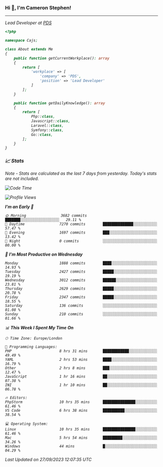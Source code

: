 ### Hi 👋, I'm Cameron Stephen!
<hr>
<p><em>Lead Developer at <a href="https://prindatasolutions.co.uk">PDS</a></p>


```php
<?php

namespace Cajs;

class About extends Me
{
    public function getCurrentWorkplace(): array
    {
        return [
            'workplace' => [
                'company' => 'PDS',
                'position' => 'Lead Developer'
            ]
        ];
    }

    public function getDailyKnowledge(): array
    {
        return [
            Php::class,
            Javascript::class,
            Laravel::class,
            Symfony::class,
            Go::class,
        ];
    }
}
```

### 📈 Stats
<p><em>Note - Stats are calculated as the last 7 days from yesterday. Today's stats are not included.</em></p>


<!--START_SECTION:waka-->
![Code Time](http://img.shields.io/badge/Code%20Time-3%2C550%20hrs%206%20mins-blue)

![Profile Views](http://img.shields.io/badge/Profile%20Views-0-blue)

**I'm an Early 🐤** 

```text
🌞 Morning                3682 commits        ███████░░░░░░░░░░░░░░░░░░   29.11 % 
🌆 Daytime                7270 commits        ██████████████░░░░░░░░░░░   57.47 % 
🌃 Evening                1697 commits        ███░░░░░░░░░░░░░░░░░░░░░░   13.42 % 
🌙 Night                  0 commits           ░░░░░░░░░░░░░░░░░░░░░░░░░   00.00 % 
```
📅 **I'm Most Productive on Wednesday** 

```text
Monday                   1888 commits        ████░░░░░░░░░░░░░░░░░░░░░   14.93 % 
Tuesday                  2427 commits        █████░░░░░░░░░░░░░░░░░░░░   19.19 % 
Wednesday                3012 commits        ██████░░░░░░░░░░░░░░░░░░░   23.81 % 
Thursday                 2629 commits        █████░░░░░░░░░░░░░░░░░░░░   20.78 % 
Friday                   2347 commits        █████░░░░░░░░░░░░░░░░░░░░   18.55 % 
Saturday                 136 commits         ░░░░░░░░░░░░░░░░░░░░░░░░░   01.08 % 
Sunday                   210 commits         ░░░░░░░░░░░░░░░░░░░░░░░░░   01.66 % 
```


📊 **This Week I Spent My Time On** 

```text
🕑︎ Time Zone: Europe/London

💬 Programming Languages: 
PHP                      8 hrs 31 mins       ████████████░░░░░░░░░░░░░   49.49 % 
YAML                     2 hrs 53 mins       ████░░░░░░░░░░░░░░░░░░░░░   16.79 % 
Other                    2 hrs 8 mins        ███░░░░░░░░░░░░░░░░░░░░░░   12.47 % 
JavaScript               1 hr 16 mins        ██░░░░░░░░░░░░░░░░░░░░░░░   07.38 % 
INI                      1 hr 10 mins        ██░░░░░░░░░░░░░░░░░░░░░░░   06.78 % 

🔥 Editors: 
PhpStorm                 10 hrs 35 mins      ███████████████░░░░░░░░░░   61.46 % 
VS Code                  6 hrs 38 mins       ██████████░░░░░░░░░░░░░░░   38.54 % 

💻 Operating System: 
Linux                    10 hrs 35 mins      ███████████████░░░░░░░░░░   61.46 % 
Mac                      5 hrs 54 mins       █████████░░░░░░░░░░░░░░░░   34.26 % 
Windows                  44 mins             █░░░░░░░░░░░░░░░░░░░░░░░░   04.29 % 
```


 Last Updated on 27/09/2023 12:07:35 UTC
<!--END_SECTION:waka-->
